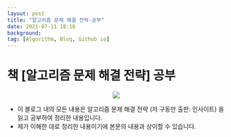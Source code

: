```yaml
---
layout: post
title: "알고리즘 문제 해결 전략-공부"
date: 2021-07-11 18:10
background: 
tag: [Algorithm, Blog, Github io]
---
```


# 책 [알고리즘 문제 해결 전략] 공부

<p align="center"><img src="G:\gitblog_image\book.png"></p>

- 이 블로그 내의 모든 내용은 알고리즘 문제 해결 전략 (저 구동만 출판: 인사이트) 을 읽고 공부하여 정리한 내용입니다.
- 제가 이해한 대로 정리한 내용이기에 본문의 내용과 상이할 수 있습니다.
